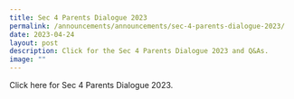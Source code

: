 ```yaml
---
title: Sec 4 Parents Dialogue 2023
permalink: /announcements/announcements/sec-4-parents-dialogue-2023/
date: 2023-04-24
layout: post
description: Click for the Sec 4 Parents Dialogue 2023 and Q&As.
image: ""
---
```

Click here for Sec 4 Parents Dialogue 2023.